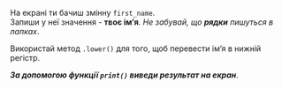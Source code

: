 На екрані ти бачиш змінну `first_name`.  
Запиши у неї значення - **твоє імʼя**. _Не забувай, що **рядки** пишуться в лапках_.

Використай метод `.lower()` для того, щоб перевести імʼя в нижній регістр.  

**_За допомогою функції `print()` виведи результат на екран_**.